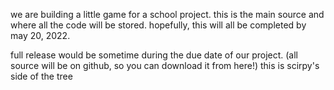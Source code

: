 we are building a little game for a school project. 
this is the main source and where all the code will be stored.
hopefully, this will all be completed by may 20, 2022.

full release would be sometime during the due date of our project. (all source will be on github, so you can download it from here!)
this is scirpy's side of the tree
